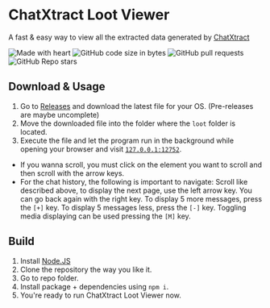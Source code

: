 # ChatXtract Loot Viewer

A fast & easy way to view all the extracted data generated by [ChatXtract](https://github.com/Le0X8/chatxtract/)

![Made with heart](https://img.shields.io/badge/Made%20with-%E2%9D%A4-f00?style=for-the-badge) ![GitHub code size in bytes](https://img.shields.io/github/languages/code-size/Le0X8/chatxtract-loot-viewer?style=for-the-badge) ![GitHub pull requests](https://img.shields.io/github/issues-pr/Le0X8/chatxtract-loot-viewer?style=for-the-badge) ![GitHub Repo stars](https://img.shields.io/github/stars/Le0X8/chatxtract-loot-viewer?style=for-the-badge)

## Download & Usage

1. Go to [Releases](https://github.com/Le0X8/chatxtract-loot-viewer/releases) and download the latest file for your OS. (Pre-releases are maybe uncomplete)
2. Move the downloaded file into the folder where the `loot` folder is located.
3. Execute the file and let the program run in the background while opening your browser and visit [`127.0.0.1:12752`](http://127.0.0.1:12752/).

- If you wanna scroll, you must click on the element you want to scroll and then scroll with the arrow keys.
- For the chat history, the following is important to navigate: Scroll like described above, to display the next page, use the left arrow key. You can go back again with the right key. To display 5 more messages, press the `[+]` key. To display 5 messages less, press the `[-]` key. Toggling media displaying can be used pressing the `[M]` key.

## Build

1. Install [Node.JS](https://nodejs.org/en/download)
2. Clone the repository the way you like it.
3. Go to repo folder.
4. Install package + dependencies using `npm i`.
5. You're ready to run ChatXtract Loot Viewer now.
